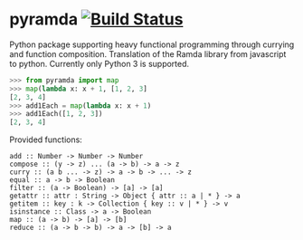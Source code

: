 # pyramda [![Build Status](https://travis-ci.org/jackfirth/pyramda.svg?branch=master)](https://travis-ci.org/jackfirth/pyramda)
Python package supporting heavy functional programming through currying and function composition. Translation of the Ramda library from javascript to python. Currently only Python 3 is supported.

```python
>>> from pyramda import map
>>> map(lambda x: x + 1, [1, 2, 3]
[2, 3, 4]
>>> add1Each = map(lambda x: x + 1)
>>> add1Each([1, 2, 3])
[2, 3, 4]
```

Provided functions:

```
add :: Number -> Number -> Number
compose :: (y -> z) ... (a -> b) -> a -> z
curry :: (a b ... -> z) -> a -> b -> ... -> z
equal :: a -> b -> Boolean
filter :: (a -> Boolean) -> [a] -> [a]
getattr :: attr : String -> Object { attr :: a | * } -> a
getitem :: key : k -> Collection { key :: v | * } -> v
isinstance :: Class -> a -> Boolean
map :: (a -> b) -> [a] -> [b]
reduce :: (a -> b -> b) -> a -> [b] -> a
```
